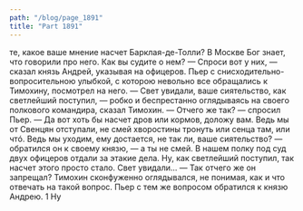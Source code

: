 ```yaml
---
path: "/blog/page_1891"
title: "Part 1891"
---
```


те, какое ваше мнение насчет Барклая-де-Толли? В Москве Бог знает, что говорили про него. Как вы судите о нем?
— Спроси вот у них, — сказал князь Андрей, указывая на офицеров.
Пьер с снисходительно-вопросительною улыбкой, с которою невольно все обращались к Тимохину, посмотрел на него.
— Свет увидали, ваше сиятельство, как светлейший поступил, — робко и беспрестанно оглядываясь на своего полкового командира, сказал Тимохин.
— Отчего же так? — спросил Пьер.
— Да вот хоть бы насчет дров или кормов, доложу вам. Ведь мы от Свенцян отступали, не смей хворостины тронуть или сенца там, или чтó. Ведь мы уходим, ему достается, не так ли, ваше сиятельство? — обратился он к своему князю, — а ты не смей. В нашем полку под суд двух офицеров отдали за этакие дела. Ну, как светлейший поступил, так насчет этого просто стало. Свет увидали...
— Так отчего же он запрещал?
Тимохин сконфуженно оглядывался, не понимая, как и что отвечать на такой вопрос. Пьер с тем же вопросом обратился к князю Андрею.
1 Ну
